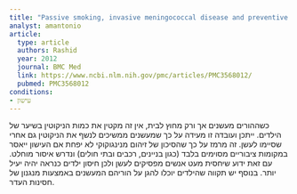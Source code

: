 ```yaml
---
title: "Passive smoking, invasive meningococcal disease and preventive measures: a commentary"
analyst: amantonio
article:
  type: article
  authors: Rashid
  year: 2012
  journal: BMC Med
  link: https://www.ncbi.nlm.nih.gov/pmc/articles/PMC3568012/
  pubmed: PMC3568012
conditions:
- עישון
---
```


כשההורים מעשנים אך ורק מחוץ לבית, אין זה מקטין את כמות הניקוטין בשיער של הילדים. ייתכן ועובדה זו מעידה על כך שמעשנים ממשיכים לנשף את הניקוטין גם אחרי שסיימו לעשן.
זה מרמז על כך שהסיכון של זיהום מנינגוקוקי לא יפחת אם העישון ייאסר במקומות ציבוריים מסוימים בלבד (כגון בניינים, רכבים ובתי חולים) ונדרש איסור מוחלט. עם זאת ידוע שיחסית מעט אנשים מפסיקים לעשן ולכן חיסון ילדים כנראה יהיה יעיל יותר. בנוסף יש תקווה שהילדים יוכלו להגן על הוריהם המעשנים באמצעות מנגנון של חסינות העדר.

